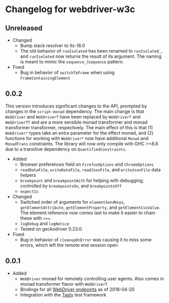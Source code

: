 Changelog for webdriver-w3c
===========================

Unreleased
----------

* Changed
  * Bump stack resolver to lts-16.0
  * The old behavior of `runIsolated` has been renamed to `runIsolated_`, and `runIsolated` now returns the result of its argument. The naming is meant to mimic the `sequence_`/`sequence` pattern.
* Fixed
  * Bug in behavior of `switchToFrame` when using `FrameContainingElement`



0.0.2
-----

This version introduces significant changes to the API, prompted by changes in the `script-monad` dependency. The main change is that `WebDriver` and `WebDriverT` have been replaced by `WebDriverT` and `WebDriverTT` and are a more sensible monad transformer and monad transformer transformer, respectively. The main effect of this is that (1) `WebDriver*` types take an extra parameter for the effect monad, and (2) functions for working with `WebDriver*` now have additional `Monad` and `MonadTrans` constraints. The library will now only compile with GHC >=8.6 due to a transitive dependency on `QuantifiedConstraints`.

* Added
  * Browser preferences field on `FirefoxOptions` and `ChromeOptions`
  * `readDataFile`, `writeDataFile`, `readJsonFile`, and `writeJsonFile` data helpers
  * `breakpoint` and `breakpointWith` for helping with debugging; controlled by `breakpointsOn`, and `breakpointsOff`
  * `expectIs`
* Changed
  * Switched order of arguments for `elementSendKeys`, `getElementAttribute`, `getElementProperty`, and `getElementCssValue`. The element reference now comes last to make it easier to chain these with `>>=`.
  * `logDebug` and `logNotice`
  * Tested on geckodriver 0.23.0.
* Fixed
  * Bug in behavior of `cleanupOnError` was causing it to miss some errors, which left the remote end session open



0.0.1
-----

* Added
    * `WebDriver` monad for remotely controlling user agents. Also comes in monad transformer flavor with `WebDriverT` 
    * Bindings for all [WebDriver endpoints](https://w3c.github.io/webdriver/webdriver-spec.html) as of 2018-04-20
    * Integration with the [Tasty](https://hackage.haskell.org/package/tasty) test framework
